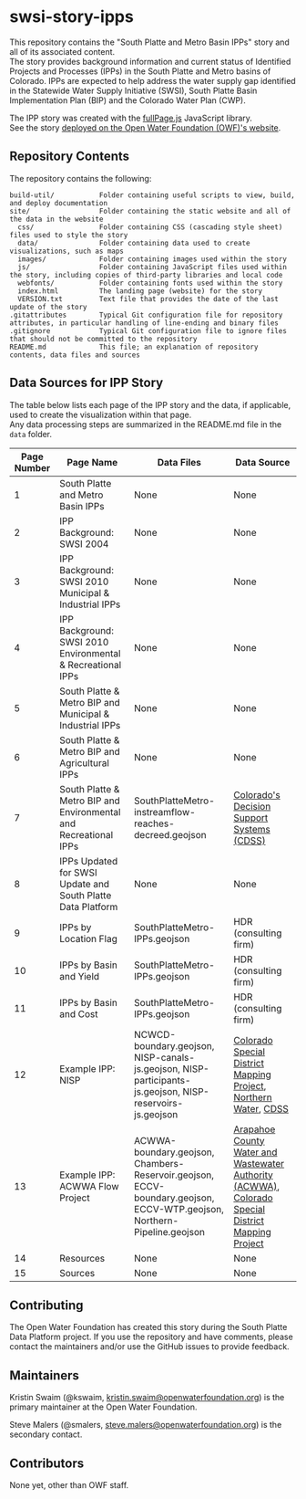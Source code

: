 # swsi-story-ipps

This repository contains the "South Platte and Metro Basin IPPs" story and all of its associated content.  
The story provides background information and current status of Identified Projects and Processes (IPPs) 
in the South Platte and Metro basins of Colorado.  IPPs are expected to help address the water supply gap 
identified in the Statewide Water Supply Initiative (SWSI), South Platte Basin Implementation Plan (BIP) 
and the Colorado Water Plan (CWP).

The IPP story was created with the [fullPage.js](https://alvarotrigo.com/fullPage/) JavaScript library.  
See the story [deployed on the Open Water Foundation (OWF)'s website](http://stories.openwaterfoundation.org/co/swsi-story-ipps-sp/).


## Repository Contents ##

The repository contains the following:

```text
build-util/           Folder containing useful scripts to view, build, and deploy documentation
site/                 Folder containing the static website and all of the data in the website
  css/                Folder containing CSS (cascading style sheet) files used to style the story 
  data/               Folder containing data used to create visualizations, such as maps
  images/             Folder containing images used within the story
  js/                 Folder containing JavaScript files used within the story, including copies of third-party libraries and local code
  webfonts/           Folder containing fonts used within the story
  index.html          The landing page (website) for the story
  VERSION.txt         Text file that provides the date of the last update of the story 
.gitattributes        Typical Git configuration file for repository attributes, in particular handling of line-ending and binary files
.gitignore            Typical Git configuration file to ignore files that should not be committed to the repository
README.md             This file; an explanation of repository contents, data files and sources

```

## Data Sources for IPP Story ##
The table below lists each page of the IPP story and the data, if applicable, used to create the visualization within that page.  
Any data processing steps are summarized in the README.md file in the `data` folder.

Page Number | Page Name | Data Files | Data Source
--- | --- | --- | ---
1 | South Platte and Metro Basin IPPs | None | None
2 | IPP Background: SWSI 2004 | None | None
3 | IPP Background: SWSI 2010 Municipal & Industrial IPPs | None | None
4 | IPP Background: SWSI 2010 Environmental & Recreational IPPs | None | None
5 | South Platte & Metro BIP and Municipal & Industrial IPPs | None | None
6 | South Platte & Metro BIP and Agricultural IPPs | None | None
7 | South Platte & Metro BIP and Environmental and Recreational IPPs | SouthPlatteMetro-instreamflow-reaches-decreed.geojson | [Colorado's Decision Support Systems (CDSS)](http://cdss.state.co.us/GIS/Pages/AllGISData.aspx)
8 | IPPs Updated for SWSI Update and South Platte Data Platform | None | None
9 | IPPs by Location Flag | SouthPlatteMetro-IPPs.geojson | HDR (consulting firm)
10 | IPPs by Basin and Yield | SouthPlatteMetro-IPPs.geojson | HDR (consulting firm)
11 | IPPs by Basin and Cost | SouthPlatteMetro-IPPs.geojson | HDR (consulting firm)
12 | Example IPP: NISP | NCWCD-boundary.geojson, NISP-canals-js.geojson, NISP-participants-js.geojson, NISP-reservoirs-js.geojson | [Colorado Special District Mapping Project](https://demography.dola.colorado.gov/CO_SpecialDistrict/), [Northern Water](http://www.northernwater.org/sf/home), [CDSS](http://cdss.state.co.us/GIS/Pages/AllGISData.aspx)
13 | Example IPP: ACWWA Flow Project | ACWWA-boundary.geojson, Chambers-Reservoir.geojson, ECCV-boundary.geojson, ECCV-WTP.geojson, Northern-Pipeline.geojson | [Arapahoe County Water and Wastewater Authority (ACWWA)](https://www.google.com/maps/d/viewer?mid=1vlGZrFPnhBX-mSSnnkN_T6nJMgU&ll=39.58385025572299%2C-104.805972&z=14), [Colorado Special District Mapping Project](https://demography.dola.colorado.gov/CO_SpecialDistrict/)
14 | Resources | None | None
15 | Sources | None | None

## Contributing ##

The Open Water Foundation has created this story during the South Platte Data Platform project.
If you use the repository and have comments, please contact the maintainers and/or use the GitHub issues to provide feedback.

## Maintainers ##

Kristin Swaim (@kswaim, kristin.swaim@openwaterfoundation.org) is the primary maintainer at the Open Water Foundation.

Steve Malers (@smalers, steve.malers@openwaterfoundation.org) is the secondary contact.

## Contributors ##

None yet, other than OWF staff.